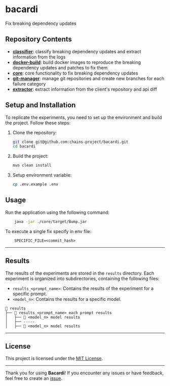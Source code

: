 # bacardi
Fix breaking dependency updates

## Repository Contents

- **[classifier](breaking-classifier)**: classify breaking dependency updates and extract information from the logs
- **[docker-build](docker-build)**: build docker images to reproduce the breaking dependency updates and patches to fix them
- **[core](core)**: core functionality to fix breaking dependency updates
- **[git-manager](git-manager)**: manage git repositories and create new branches for each failure category
- **[extractor](extractor)**: extract information from the client's repository and api diff

## Setup and Installation

To replicate the experiments, you need to set up the environment and build the project. Follow these steps:

1. Clone the repository:
   ```bash
   git clone git@github.com:chains-project/bacardi.git
   cd bacardi
    ```
2. Build the project:
   ```bash
   mvn clean install
   ```
3. Setup environment variable:
   ```bash
   cp .env.example .env
   ```

## Usage

Run the application using the following command:
```bash
    java -jar ./core/target/Bump.jar
```

To execute a single fix specify in env file:
```
    SPECIFIC_FILE=<commit_hash>
```
---
## Results
The results of the experiments are stored in the `results` directory. Each experiment is organized into subdirectories, containing the following files:
- `results_<prompt_name>`: Contains the results of the experiment for a specific prompt.
- `<model_n>`: Contains the results for a specific model.
```
📁 results
├── 📁 results_<prompt_name> each prompt results
│   ├── 📁 <model_n> model results
│   ├── -----
│   ├── 📁 <model_n> model results
```

---

## License

This project is licensed under the [MIT License](LICENSE).

---

Thank you for using **Bacardi**! If you encounter any issues or have feedback, feel free to create an [issue](https://github.com/chains-project/bacardi/issues).